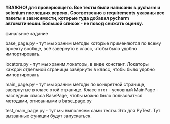 #**ВАЖНО! для проверюящего. Все тесты были написаны в pycharm и selenium последних версих. Соответвенно в requirements указаны все пакеты и зависимости, которые туда добавил pycharm автоматически. Большой список - не повод снижать оценку.**

финальное задание 

base_page.py - тут мы храним методы которые применяются по всему проекту вообще, всё завернуто в класс, чтобы было удобно импортировать.

locators.py - тут мы храним локаторы, в виде констант. Локаторы каждой отдельной страницы завёрнуты в класс, чтобы было удобно импортировать

main_page.py - тут мы храним методы по конкретной странице, завернутые в класс этой странице. Класс этот - условный MainPage - наследник класса BasePage, чтобы можно было пользоваться методами, описанными в base_page.py

test_main_page.py - тут мы выполняем сами тесты. Это для PyTest. Тут вызванные функции будут запускаться.

